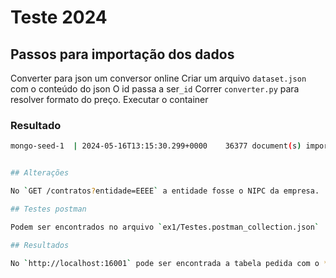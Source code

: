 # Teste 2024

## Passos para importação dos dados

Converter para json um conversor online
Criar um arquivo `dataset.json` com o conteúdo do json
O id passa a ser`_id`
Correr `converter.py` para resolver formato do preço.
Executar o container


### Resultado

```bash
mongo-seed-1  | 2024-05-16T13:15:30.299+0000    36377 document(s) imported successfully. 0 document(s) failed to import.


## Alterações

No `GET /contratos?entidade=EEEE` a entidade fosse o NIPC da empresa.

## Testes postman

Podem ser encontrados no arquivo `ex1/Testes.postman_collection.json`

## Resultados

No `http://localhost:16001` pode ser encontrada a tabela pedida com o **número de contratos** na base de dados.